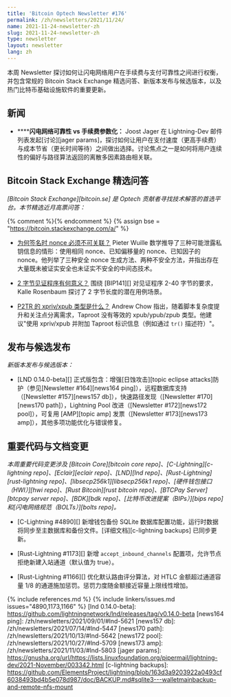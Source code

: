 ```yaml
---
title: 'Bitcoin Optech Newsletter #176'
permalink: /zh/newsletters/2021/11/24/
name: 2021-11-24-newsletter-zh
slug: 2021-11-24-newsletter-zh
type: newsletter
layout: newsletter
lang: zh
---
```

本周 Newsletter 探讨如何让闪电网络用户在手续费与支付可靠性之间进行权衡，并包含常规的 Bitcoin Stack Exchange 精选问答、新版本发布与候选版本，以及热门比特币基础设施软件的重要更新。

## 新闻

- ​**<!--ln-reliability-versus-fee-parameterization-->****闪电网络可靠性 vs 手续费参数化：**
  Joost Jager 在 Lightning-Dev 邮件列表发起[讨论][jager params]，探讨如何让用户在支付速度（更高手续费）与成本节省（更长时间等待）之间做出选择。讨论焦点之一是如何将用户连续性的偏好与路径算法返回的离散多因素路由相关联。

## Bitcoin Stack Exchange 精选问答

*[Bitcoin Stack Exchange][bitcoin.se] 是 Optech 贡献者寻找技术解答的首选平台。本节精选近月高票问答：*

{% comment %}<!-- https://bitcoin.stackexchange.com/search?tab=votes&q=created%3a1m..%20is%3aanswer -->{% endcomment %}
{% assign bse = "https://bitcoin.stackexchange.com/a/" %}

- ​**<!--why-is-it-important-that-nonces-when-signing-not-be-related-->**[为何签名时 nonce 必须不可关联？]({{bse}}110811)
  Pieter Wuille 数学推导了三种可能泄露私钥信息的情形：使用相同 nonce、已知偏移量的 nonce、已知因子的 nonce。他列举了三种安全 nonce 生成方法、两种不安全方法，并指出存在大量既未被证实安全也未证实不安全的中间态技术。

- **<!--how-could-a-2-byte-witness-program-make-sense-->**[​2 字节见证程序有何意义？]({{bse}}110660)
  围绕 [BIP141][] 对见证程序 2-40 字节的要求，Kalle Rosenbaum 探讨了 2 字节长度的潜在用例场景。

- ​**<!--what-is-the-xpriv-xpub-type-for-p2tr-->**[P2TR 的 xpriv/xpub 类型是什么？]({{bse}}110733)
  Andrew Chow 指出，随着脚本复杂度提升和关注点分离需求，Taproot 没有等效的 xpub/ypub/zpub 类型。他建议"使用 xpriv/xpub 并附加 Taproot 标识信息（例如通过 `tr()` 描述符）"。

## 发布与候选发布

*新版本发布与候选版本：*

- [LND 0.14.0-beta][] 正式版包含：增强[日蚀攻击][topic eclipse attacks]防护（参见[Newsletter #164][news164 ping]），远程数据库支持（[Newsletter #157][news157 db]），快速路径发现（[Newsletter #170][news170 path]），Lightning Pool 改进（[Newsletter #172][news172 pool]），可复用 [AMP][topic amp] 发票（[Newsletter #173][news173 amp]），其他多项功能优化与错误修复。

## 重要代码与文档变更

*本周重要代码变更涉及 [Bitcoin Core][bitcoin core repo]、[C-Lightning][c-lightning repo]、[Eclair][eclair repo]、[LND][lnd repo]、[Rust-Lightning][rust-lightning repo]、[libsecp256k1][libsecp256k1 repo]、[硬件钱包接口（HWI）][hwi repo]、[Rust Bitcoin][rust bitcoin repo]、[BTCPay Server][btcpay server repo]、[BDK][bdk repo]、[比特币改进提案（BIPs）][bips repo]和[闪电网络规范（BOLTs）][bolts repo]。*

- [C-Lightning #4890][] 新增钱包备份 SQLite 数据库配置功能，运行时数据将同步至主数据库和备份文件。[详细文档][c-lightning backups] 已同步更新。

- [Rust-Lightning #1173][] 新增 `accept_inbound_channels` 配置项，允许节点拒绝新建入站通道（默认值为 true）。

- [Rust-Lightning #1166][] 优化默认路由评分算法，对 HTLC 金额超过通道容量 1/8 的通道施加惩罚。惩罚力度随金额接近容量上限线性增加。

{% include references.md %}
{% include linkers/issues.md issues="4890,1173,1166" %}
[lnd 0.14.0-beta]: https://github.com/lightningnetwork/lnd/releases/tag/v0.14.0-beta
[news164 ping]: /zh/newsletters/2021/09/01/#lnd-5621
[news157 db]: /zh/newsletters/2021/07/14/#lnd-5447
[news170 path]: /zh/newsletters/2021/10/13/#lnd-5642
[news172 pool]: /zh/newsletters/2021/10/27/#lnd-5709
[news173 amp]: /zh/newsletters/2021/11/03/#lnd-5803
[jager params]: https://gnusha.org/url/https://lists.linuxfoundation.org/pipermail/lightning-dev/2021-November/003342.html
[c-lightning backups]: https://github.com/ElementsProject/lightning/blob/163d3a9203922a0493cf6038493bd4b5e078d987/doc/BACKUP.md#sqlite3---walletmainbackup-and-remote-nfs-mount
